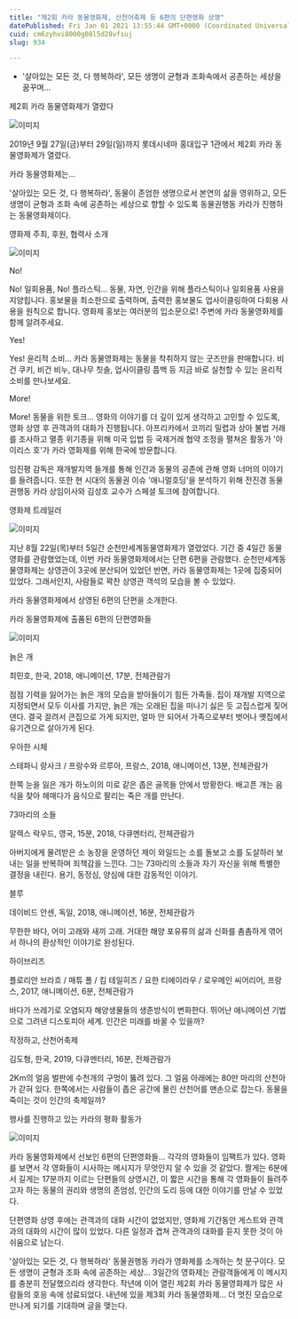 ```yaml
---
title: "제2회 카라 동물영화제, 산천어축제 등 6편의 단편영화 상영"
datePublished: Fri Jan 01 2021 13:55:44 GMT+0000 (Coordinated Universal Time)
cuid: cm6zyhvi8000g08l5d28vfsuj
slug: 934

---
```



- '살아있는 모든 것, 다 행복하라', 모든 생명이 균형과 조화속에서 공존하는 세상을 꿈꾸며...

제2회 카라 동물영화제가 열렸다

![이미지](https://cdn.hashnode.com/res/hashnode/image/upload/v1739246550098/a432bf54-aa21-4efa-b6d0-ec39f81626a7.jpeg)

2019년 9월 27일(금)부터 29일(일)까지 롯데시네마 홍대입구 1관에서 제2회 카라 동물영화제가 열렸다.

카라 동물영화제는...

'살아있는 모든 것, 다 행복하라', 동물이 존엄한 생명으로서 본연의 삶을 영위하고, 모든 생명이 균형과 조화 속에 공존하는 세상으로 향할 수 있도록 동물권행동 카라가 진행하는 동물영화제이다.

영화제 주최, 후원, 협력사 소개

![이미지](https://cdn.hashnode.com/res/hashnode/image/upload/v1739246552382/e4fe7642-bd8d-4026-ad7a-ef9b3d7d6ebe.jpeg)

No!

No! 일회용품, No! 플라스틱... 동물, 자연, 인간을 위해 플라스틱이나 일회용품 사용을 지양힙니다. 홍보물을 최소한으로 출력하며, 출력한 홍보물도 업사이클링하여 다회용 사용을 원칙으로 합니다. 영화제 홍보는 여러분의 입소문으로! 주변에 카라 동물영화제를 함께 알려주세요.

Yes!

Yes! 윤리적 소비... 카라 동물영화제는 동물을 착취하지 않는 굿즈만을 판매합니다. 비건 쿠키, 비건 비누, 대나무 칫솔, 업사이클링 풉백 등 지금 바로 실천할 수 있는 윤리적 소비를 만나보세요.

More!

More! 동물을 위한 토크... 영화의 이야기를 더 깊이 있게 생각하고 고민할 수 있도록, 영화 상영 후 관객과의 대화가 진행됩니다. 아프리카에서 코끼리 밀렵과 상아 불법 거래를 조사하고 멸종 위기종을 위해 미국 입법 등 국제거래 협약 조정을 펼쳐온 활동가 '아이리스 호'가 카라 영화제를 위해 한국에 방문합니다.

임진평 감독은 재개발지역 들개를 통해 인간과 동물의 공존에 관해 영화 너머의 이야기를 들려줍니다. 또한 현 시대의 동물권 이슈 '애니멀호딩'을 분석하기 위해 전진경 동물권행동 카라 상임이사와 김성호 교수가 스페셜 토크에 참여합니다.

영화제 트레일러

![이미지](https://cdn.hashnode.com/res/hashnode/image/upload/v1739246554783/615bba7c-f135-43a2-9cb6-3057613b1580.jpeg)

지난 8월 22일(목)부터 5일간 순천만세계동물영화제가 열렸었다. 기간 중 4일간 동물영화를 관람했었는데, 이번 카라 동물영화제에서는 단편 6편을 관람했다. 순천만세계동물영화제는 상영관이 3곳에 분산되어 있었던 반면, 카라 동물영화제는 1곳에 집중되어 있었다. 그래서인지, 사람들로 꽉찬 상영관 객석의 모습을 볼 수 있었다.

카라 동물영화제에서 상영된 6편의 단편을 소개한다.

카라 동물영화제에 출품된 6편의 단편영화들

![이미지](https://cdn.hashnode.com/res/hashnode/image/upload/v1739246557392/7b97164f-414a-4ac4-a9e8-a632e56d22c4.jpeg)

늙은 개

최민호, 한국, 2018, 애니메이션, 17분, 전체관람가

점점 기력을 잃어가는 늙은 개의 모습을 받아들이기 힘든 가족들. 집이 재개발 지역으로 지정되면서 모두 이사를 가지만, 늙은 개는 오래된 집을 떠나기 싫은 듯 고집스럽게 짖어댄다. 결국 끌려서 큰집으로 가게 되지만, 얼마 안 되어서 가족으로부터 벗어나 옛집에서 유기견으로 살아가게 된다.

우아한 시체

스테파니 랑사크 / 프랑수와 르루아, 프랑스, 2018, 애니메이션, 13분, 전체관람가

한쪽 눈을 잃은 개가 하노이의 미로 같은 좁은 골목들 안에서 방황한다. 배고픈 개는 음식을 찾아 헤매다가 음식으로 팔리는 죽은 개를 만난다.

73마리의 소들

알렉스 락우드, 영국, 15분, 2018, 다큐멘터리, 전체관람가

아버지에게 물려받은 소 농장을 운영하던 제이 와일드는 소를 돌보고 소를 도살하러 보내는 일을 반복하며 죄책감을 느낀다. 그는 73마리의 소들과 자기 자신을 위해 특별한 결정을 내린다. 용기, 동정심, 양심에 대한 감동적인 이야기.

블루

데이비드 안센, 독일, 2018, 애니메이션, 16분, 전체관람가

무한한 바다, 어미 고래와 새끼 고래. 거대한 해양 포유류의 삶과 신화를 촘촘하게 엮어서 하나의 환상적인 이야기로 완성된다.

하이브리즈

플로리안 브라흐 / 매튜 폴 / 킴 테일히즈 / 요한 티에이라우 / 로우메인 씨어리어, 프랑스, 2017, 애니메이션, 6분, 전체관람가

바다가 쓰레기로 오염되자 해양생물들의 생존방식이 변화한다. 뛰어난 애니메이션 기법으로 그려낸 디스토피아 세계. 인간은 미래를 바꿀 수 있을까?

작정하고, 산천어축제

김도형, 한국, 2019, 다큐멘터리, 16분, 전체관람가

2Km의 얼음 벌판에 수천개의 구멍이 뚫려 있다. 그 얼음 아래에는 80만 마리의 산천아가 갇혀 있다. 한쪽에서는 사람들이 좁은 공간에 몰린 산천어를 맨손으로 잡는다. 동물을 죽이는 것이 인간의 축제일까?

행사를 진행하고 있는 카라의 평화 활동가

![이미지](https://cdn.hashnode.com/res/hashnode/image/upload/v1739246559486/cc56d03b-5d89-4733-bd8c-026513e5986b.jpeg)

카라 동물영화제에서 선보인 6편의 단편영화들... 각각의 영화들이 임팩트가 있다. 영화를 보면서 각 영화들이 시사하는 메시지가 무엇인지 알 수 있을 것 같았다. 짤게는 6분에서 길게는 17분까지 이르는 단편들의 상영시간, 이 짧은 시간을 통해 각 영화들이 들려주고자 하는 동물의 권리와 생명의 존엄성, 인간의 도리 등에 대한 이야기를 만날 수 있었다.

단편영화 상영 후에는 관객과의 대화 시간이 없었지만, 영화제 기간동안 게스트와 관객과의 대화의 시간이 많이 있었다. 다른 일정과 겹쳐 관객과의 대화를 듣지 못한 것이 아쉬움으로 남는다.

'살아있는 모든 것, 다 행복하라' 동물권행동 카라가 영화제를 소개하는 첫 문구이다. 모든 생명이 균형과 조화 속에 공존하는 세상... 3일간의 영화제는 관람객들에게 이 메시지를 충분히 전달했으리라 생각한다. 작년에 이어 열린 제2회 카라 동물영화제가 많은 사람들의 호응 속에 성료되었다. 내년에 있을 제3회 카라 동물영화제... 더 멋진 모습으로 만나게 되기를 기대하며 글을 맺는다.